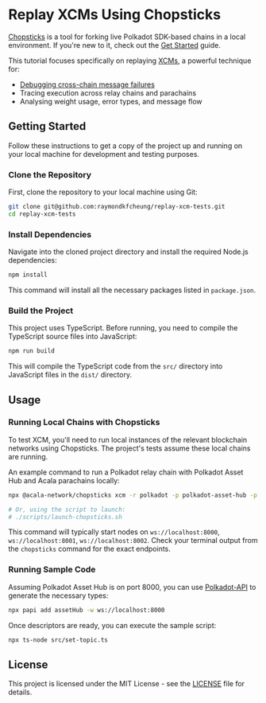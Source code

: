 # Replay XCMs Using Chopsticks

[Chopsticks](https://github.com/AcalaNetwork/chopsticks) is a tool for forking live Polkadot SDK-based chains in a local environment. If you're new to it, check out the [Get Started](https://docs.polkadot.com/develop/toolkit/parachains/fork-chains/chopsticks/get-started/) guide.

This tutorial focuses specifically on replaying [XCMs](https://docs.polkadot.com/develop/interoperability/intro-to-xcm/), a powerful technique for:

* [Debugging cross-chain message failures](https://docs.polkadot.com/develop/interoperability/test-and-debug/)
* Tracing execution across relay chains and parachains
* Analysing weight usage, error types, and message flow

## Getting Started

Follow these instructions to get a copy of the project up and running on your local machine for development and testing purposes.

### Clone the Repository

First, clone the repository to your local machine using Git:

```bash
git clone git@github.com:raymondkfcheung/replay-xcm-tests.git
cd replay-xcm-tests
```

### Install Dependencies

Navigate into the cloned project directory and install the required Node.js dependencies:

```bash
npm install
```

This command will install all the necessary packages listed in `package.json`.

### Build the Project

This project uses TypeScript. Before running, you need to compile the TypeScript source files into JavaScript:

```bash
npm run build
```

This will compile the TypeScript code from the `src/` directory into JavaScript files in the `dist/` directory.

## Usage

### Running Local Chains with Chopsticks

To test XCM, you'll need to run local instances of the relevant blockchain networks using Chopsticks. The project's tests assume these local chains are running.

An example command to run a Polkadot relay chain with Polkadot Asset Hub and Acala parachains locally:

```bash
npx @acala-network/chopsticks xcm -r polkadot -p polkadot-asset-hub -p acala

# Or, using the script to launch:
# ./scripts/launch-chopsticks.sh
```

This command will typically start nodes on `ws://localhost:8000`, `ws://localhost:8001`, `ws://localhost:8002`. Check your terminal output from the `chopsticks` command for the exact endpoints.

### Running Sample Code

Assuming Polkadot Asset Hub is on port 8000, you can use [Polkadot-API](https://docs.polkadot.com/develop/toolkit/api-libraries/papi/) to generate the necessary types:

```bash
npx papi add assetHub -w ws://localhost:8000
```

Once descriptors are ready, you can execute the sample script:

```bash
npx ts-node src/set-topic.ts
```

## License

This project is licensed under the MIT License - see the [LICENSE](LICENSE) file for details.
